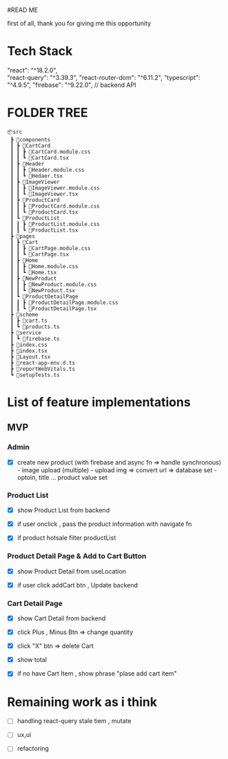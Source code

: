 #READ ME 

first of all, thank you for giving me this opportunity



# Tech Stack 

"react": "^18.2.0",   
"react-query": "^3.39.3",
"react-router-dom": "^6.11.2",
"typescript": "^4.9.5",
"firebase": "^9.22.0",   // backend API 


# FOLDER TREE 
```
📦src
 ┣ 📂components
 ┃ ┣ 📂CartCard
 ┃ ┃ ┣ 📜CartCard.module.css
 ┃ ┃ ┗ 📜CartCard.tsx
 ┃ ┣ 📂Header
 ┃ ┃ ┣ 📜Header.module.css
 ┃ ┃ ┗ 📜Hedaer.tsx
 ┃ ┣ 📂ImageViewer
 ┃ ┃ ┣ 📜ImageViewer.module.css
 ┃ ┃ ┗ 📜ImageViewer.tsx
 ┃ ┣ 📂ProductCard
 ┃ ┃ ┣ 📜ProductCard.module.css
 ┃ ┃ ┗ 📜ProductCard.tsx
 ┃ ┗ 📂ProductList
 ┃ ┃ ┣ 📜ProductList.module.css
 ┃ ┃ ┗ 📜ProductList.tsx
 ┣ 📂pages
 ┃ ┣ 📂Cart
 ┃ ┃ ┣ 📜CartPage.module.css
 ┃ ┃ ┗ 📜CartPage.tsx
 ┃ ┣ 📂Home
 ┃ ┃ ┣ 📜Home.module.css
 ┃ ┃ ┗ 📜Home.tsx
 ┃ ┣ 📂NewProduct
 ┃ ┃ ┣ 📜NewProduct.module.css
 ┃ ┃ ┗ 📜NewProduct.tsx
 ┃ ┗ 📂ProductDetailPage
 ┃ ┃ ┣ 📜ProductDetailPage.module.css
 ┃ ┃ ┗ 📜ProductDetailPage.tsx
 ┣ 📂scheme
 ┃ ┣ 📜cart.ts
 ┃ ┗ 📜products.ts
 ┣ 📂service
 ┃ ┗ 📜firebase.ts
 ┣ 📜index.css
 ┣ 📜index.tsx
 ┣ 📜Layout.tsx
 ┣ 📜react-app-env.d.ts
 ┣ 📜reportWebVitals.ts
 ┗ 📜setupTests.ts
```


# List of feature implementations


## MVP 

### Admin 

- [x] create new product (with firebase  and async fn => handle synchronous)
      - image upload (multiple) 
      - upload img => convert url => database set 
      - optoin, title ... product value set
 

### Product List 

- [x] show Product List from backend 
- [x] if  user  onclick , pass the product information with navigate fn 
- [x] if product hotsale  filter productList   




### Product Detail Page & Add to Cart Button
- [x] show Product Detail from useLocation  
- [x] if user click addCart btn ,  Update backend



### Cart Detail Page
- [x] show Cart Detail from backend 
- [x] click Plus , Minus Btn => change quantity 
- [x] click "X" btn => delete Cart 
- [x] show total 
- [x] if no have  Cart Item , show phrase "plase add cart item"  



# Remaining work as i think 

- [ ] handling react-query stale tiem , mutate 
- [ ] ux,ui 
- [ ] refactoring 






